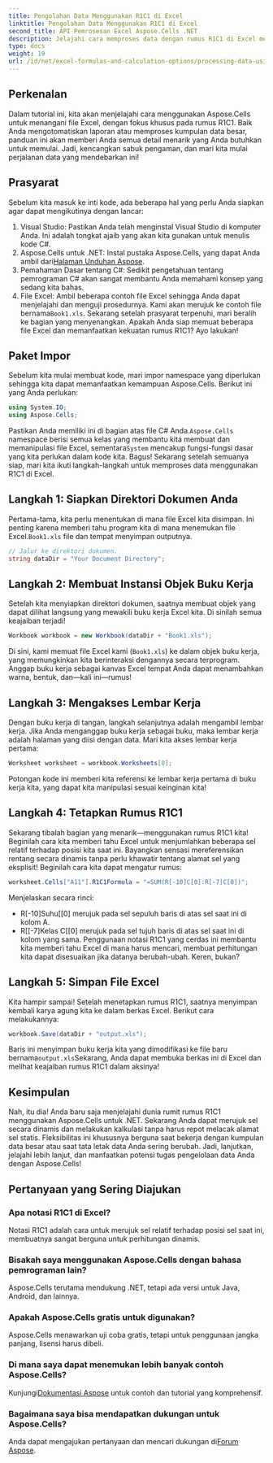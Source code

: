```yaml
---
title: Pengolahan Data Menggunakan R1C1 di Excel
linktitle: Pengolahan Data Menggunakan R1C1 di Excel
second_title: API Pemrosesan Excel Aspose.Cells .NET
description: Jelajahi cara memproses data dengan rumus R1C1 di Excel menggunakan Aspose.Cells for .NET. Tutorial langkah demi langkah dan contoh disertakan.
type: docs
weight: 19
url: /id/net/excel-formulas-and-calculation-options/processing-data-using-r1c1/
---
```

## Perkenalan 
Dalam tutorial ini, kita akan menjelajahi cara menggunakan Aspose.Cells untuk menangani file Excel, dengan fokus khusus pada rumus R1C1. Baik Anda mengotomatiskan laporan atau memproses kumpulan data besar, panduan ini akan memberi Anda semua detail menarik yang Anda butuhkan untuk memulai. Jadi, kencangkan sabuk pengaman, dan mari kita mulai perjalanan data yang mendebarkan ini!
## Prasyarat
Sebelum kita masuk ke inti kode, ada beberapa hal yang perlu Anda siapkan agar dapat mengikutinya dengan lancar:
1. Visual Studio: Pastikan Anda telah menginstal Visual Studio di komputer Anda. Ini adalah tongkat ajaib yang akan kita gunakan untuk menulis kode C#.
2.  Aspose.Cells untuk .NET: Instal pustaka Aspose.Cells, yang dapat Anda ambil dari[Halaman Unduhan Aspose](https://releases.aspose.com/cells/net/).
3. Pemahaman Dasar tentang C#: Sedikit pengetahuan tentang pemrograman C# akan sangat membantu Anda memahami konsep yang sedang kita bahas.
4.  File Excel: Ambil beberapa contoh file Excel sehingga Anda dapat menjelajahi dan menguji prosedurnya. Kami akan merujuk ke contoh file bernama`Book1.xls`.
Sekarang setelah prasyarat terpenuhi, mari beralih ke bagian yang menyenangkan. Apakah Anda siap memuat beberapa file Excel dan memanfaatkan kekuatan rumus R1C1? Ayo lakukan!
## Paket Impor
Sebelum kita mulai membuat kode, mari impor namespace yang diperlukan sehingga kita dapat memanfaatkan kemampuan Aspose.Cells. Berikut ini yang Anda perlukan:
```csharp
using System.IO;
using Aspose.Cells;
```
 Pastikan Anda memiliki ini di bagian atas file C# Anda.`Aspose.Cells` namespace berisi semua kelas yang membantu kita membuat dan memanipulasi file Excel, sementara`System` mencakup fungsi-fungsi dasar yang kita perlukan dalam kode kita.
Bagus! Sekarang setelah semuanya siap, mari kita ikuti langkah-langkah untuk memproses data menggunakan R1C1 di Excel.
## Langkah 1: Siapkan Direktori Dokumen Anda
Pertama-tama, kita perlu menentukan di mana file Excel kita disimpan. Ini penting karena memberi tahu program kita di mana menemukan file Excel.`Book1.xls` file dan tempat menyimpan outputnya.
```csharp
// Jalur ke direktori dokumen.
string dataDir = "Your Document Directory";
```
## Langkah 2: Membuat Instansi Objek Buku Kerja
Setelah kita menyiapkan direktori dokumen, saatnya membuat objek yang dapat dilihat langsung yang mewakili buku kerja Excel kita. Di sinilah semua keajaiban terjadi!
```csharp
Workbook workbook = new Workbook(dataDir + "Book1.xls");
```
Di sini, kami memuat file Excel kami (`Book1.xls`) ke dalam objek buku kerja, yang memungkinkan kita berinteraksi dengannya secara terprogram. Anggap buku kerja sebagai kanvas Excel tempat Anda dapat menambahkan warna, bentuk, dan—kali ini—rumus!
## Langkah 3: Mengakses Lembar Kerja
Dengan buku kerja di tangan, langkah selanjutnya adalah mengambil lembar kerja. Jika Anda menganggap buku kerja sebagai buku, maka lembar kerja adalah halaman yang diisi dengan data. Mari kita akses lembar kerja pertama:
```csharp
Worksheet worksheet = workbook.Worksheets[0];
```
Potongan kode ini memberi kita referensi ke lembar kerja pertama di buku kerja kita, yang dapat kita manipulasi sesuai keinginan kita!
## Langkah 4: Tetapkan Rumus R1C1
Sekarang tibalah bagian yang menarik—menggunakan rumus R1C1 kita! Beginilah cara kita memberi tahu Excel untuk menjumlahkan beberapa sel relatif terhadap posisi kita saat ini. Bayangkan sensasi mereferensikan rentang secara dinamis tanpa perlu khawatir tentang alamat sel yang eksplisit! Beginilah cara kita dapat mengatur rumus:
```csharp
worksheet.Cells["A11"].R1C1Formula = "=SUM(R[-10]C[0]:R[-7]C[0])";
```
Menjelaskan secara rinci: 
- R[-10]Suhu[[0] merujuk pada sel sepuluh baris di atas sel saat ini di kolom A.
- R[[-7]Kelas C[[0] merujuk pada sel tujuh baris di atas sel saat ini di kolom yang sama.
Penggunaan notasi R1C1 yang cerdas ini membantu kita memberi tahu Excel di mana harus mencari, membuat perhitungan kita dapat disesuaikan jika datanya berubah-ubah. Keren, bukan?
## Langkah 5: Simpan File Excel
Kita hampir sampai! Setelah menetapkan rumus R1C1, saatnya menyimpan kembali karya agung kita ke dalam berkas Excel. Berikut cara melakukannya:
```csharp
workbook.Save(dataDir + "output.xls");
```
 Baris ini menyimpan buku kerja kita yang dimodifikasi ke file baru bernama`output.xls`Sekarang, Anda dapat membuka berkas ini di Excel dan melihat keajaiban rumus R1C1 dalam aksinya!
## Kesimpulan
Nah, itu dia! Anda baru saja menjelajahi dunia rumit rumus R1C1 menggunakan Aspose.Cells untuk .NET. Sekarang Anda dapat merujuk sel secara dinamis dan melakukan kalkulasi tanpa harus repot melacak alamat sel statis. 
Fleksibilitas ini khususnya berguna saat bekerja dengan kumpulan data besar atau saat tata letak data Anda sering berubah. Jadi, lanjutkan, jelajahi lebih lanjut, dan manfaatkan potensi tugas pengelolaan data Anda dengan Aspose.Cells!
## Pertanyaan yang Sering Diajukan
### Apa notasi R1C1 di Excel?
Notasi R1C1 adalah cara untuk merujuk sel relatif terhadap posisi sel saat ini, membuatnya sangat berguna untuk perhitungan dinamis.
### Bisakah saya menggunakan Aspose.Cells dengan bahasa pemrograman lain?
Aspose.Cells terutama mendukung .NET, tetapi ada versi untuk Java, Android, dan lainnya.
### Apakah Aspose.Cells gratis untuk digunakan?
Aspose.Cells menawarkan uji coba gratis, tetapi untuk penggunaan jangka panjang, lisensi harus dibeli.
### Di mana saya dapat menemukan lebih banyak contoh Aspose.Cells?
 Kunjungi[Dokumentasi Aspose](https://reference.aspose.com/cells/net/) untuk contoh dan tutorial yang komprehensif.
### Bagaimana saya bisa mendapatkan dukungan untuk Aspose.Cells?
Anda dapat mengajukan pertanyaan dan mencari dukungan di[Forum Aspose](https://forum.aspose.com/c/cells/9).